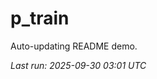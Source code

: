 # p_train

Auto-updating README demo.

<!--START_SECTION:status-->
_Last run: 2025-09-30 03:01 UTC_
<!--END_SECTION:status-->

















































































































































































































































































































































































































































































































































































































































































































































































































































































